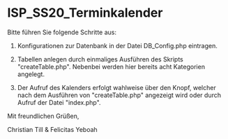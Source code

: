 # ISP_SS20_Terminkalender

Bitte führen Sie folgende Schritte aus:

1. Konfigurationen zur Datenbank in der Datei DB_Config.php eintragen.

2. Tabellen anlegen durch einmaliges Ausführen des Skripts "createTable.php". Nebenbei werden hier bereits acht Kategorien angelegt.

3. Der Aufruf des Kalenders erfolgt wahlweise über den Knopf, welcher nach dem Ausführen von "createTable.php" angezeigt wird oder durch Aufruf der Datei "index.php".

Mit freundlichen Grüßen,

Christian Till & Felicitas Yeboah
